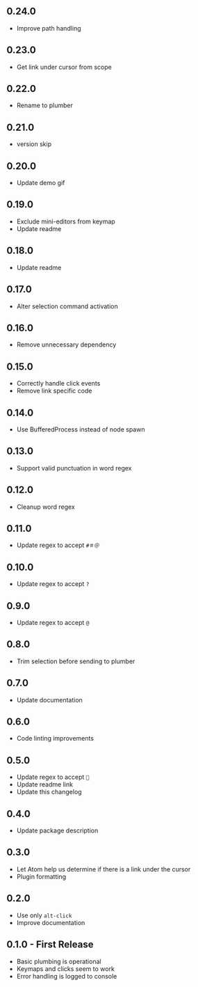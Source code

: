 ## 0.24.0
* Improve path handling

## 0.23.0
* Get link under cursor from scope

## 0.22.0
* Rename to plumber

## 0.21.0
* version skip

## 0.20.0
* Update demo gif

## 0.19.0
* Exclude mini-editors from keymap
* Update readme

## 0.18.0
* Update readme

## 0.17.0
* Alter selection command activation

## 0.16.0
* Remove unnecessary dependency

## 0.15.0
* Correctly handle click events
* Remove link specific code

## 0.14.0
* Use BufferedProcess instead of node spawn

## 0.13.0
* Support valid punctuation in word regex

## 0.12.0
* Cleanup word regex

## 0.11.0
* Update regex to accept `#＃＠`

## 0.10.0
* Update regex to accept `?`

## 0.9.0
* Update regex to accept `@`

## 0.8.0
* Trim selection before sending to plumber

## 0.7.0
* Update documentation

## 0.6.0
* Code linting improvements

## 0.5.0
* Update regex to accept `🔗`
* Update readme link
* Update this changelog

## 0.4.0
* Update package description

## 0.3.0
* Let Atom help us determine if there is a link under the cursor
* Plugin formatting

## 0.2.0
* Use only `alt-click`
* Improve documentation

## 0.1.0 - First Release
* Basic plumbing is operational
* Keymaps and clicks seem to work
* Error handling is logged to console
